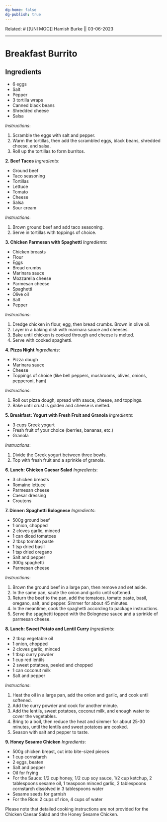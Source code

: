 ```yaml
---
dg-home: false
dg-publish: true
---
```

Related: #
[[UNI MOC]]
Hamish Burke || 03-06-2023
***

# Breakfast Burrito

## Ingredients

- 6 eggs
- Salt
- Pepper
- 3 tortilla wraps
- Canned black beans
- Shredded cheese
- Salsa

_Instructions_:

1. Scramble the eggs with salt and pepper.
2. Warm the tortillas, then add the scrambled eggs, black beans, shredded cheese, and salsa.
3. Roll up the tortillas to form burritos.

**2. Beef Tacos** _Ingredients_:

- Ground beef
- Taco seasoning
- Tortillas
- Lettuce
- Tomato
- Cheese
- Salsa
- Sour cream

_Instructions_:

1. Brown ground beef and add taco seasoning.
2. Serve in tortillas with toppings of choice.

**3. Chicken Parmesan with Spaghetti** _Ingredients_:

- Chicken breasts
- Flour
- Eggs
- Bread crumbs
- Marinara sauce
- Mozzarella cheese
- Parmesan cheese
- Spaghetti
- Olive oil
- Salt
- Pepper

_Instructions_:

1. Dredge chicken in flour, egg, then bread crumbs. Brown in olive oil.
2. Layer in a baking dish with marinara sauce and cheeses.
3. Bake until chicken is cooked through and cheese is melted.
4. Serve with cooked spaghetti.

**4. Pizza Night** _Ingredients_:

- Pizza dough
- Marinara sauce
- Cheese
- Toppings of choice (like bell peppers, mushrooms, olives, onions, pepperoni, ham)

_Instructions_:

1. Roll out pizza dough, spread with sauce, cheese, and toppings.
2. Bake until crust is golden and cheese is melted.

**5. Breakfast: Yogurt with Fresh Fruit and Granola** _Ingredients_:

- 3 cups Greek yogurt
- Fresh fruit of your choice (berries, bananas, etc.)
- Granola

_Instructions_:

1. Divide the Greek yogurt between three bowls.
2. Top with fresh fruit and a sprinkle of granola.

**6. Lunch: Chicken Caesar Salad** _Ingredients_:

- 3 chicken breasts
- Romaine lettuce
- Parmesan cheese
- Caesar dressing
- Croutons

**7. Dinner: Spaghetti Bolognese** _Ingredients_:

- 500g ground beef
- 1 onion, chopped
- 2 cloves garlic, minced
- 1 can diced tomatoes
- 2 tbsp tomato paste
- 1 tsp dried basil
- 1 tsp dried oregano
- Salt and pepper
- 300g spaghetti
- Parmesan cheese

_Instructions_:

1. Brown the ground beef in a large pan, then remove and set aside.
2. In the same pan, sauté the onion and garlic until softened.
3. Return the beef to the pan, add the tomatoes, tomato paste, basil, oregano, salt, and pepper. Simmer for about 45 minutes.
4. In the meantime, cook the spaghetti according to package instructions.
5. Serve the spaghetti topped with the Bolognese sauce and a sprinkle of parmesan cheese.

**8. Lunch: Sweet Potato and Lentil Curry** _Ingredients_:

- 2 tbsp vegetable oil
- 1 onion, chopped
- 2 cloves garlic, minced
- 1 tbsp curry powder
- 1 cup red lentils
- 2 sweet potatoes, peeled and chopped
- 1 can coconut milk
- Salt and pepper

_Instructions_:

1. Heat the oil in a large pan, add the onion and garlic, and cook until softened.
2. Add the curry powder and cook for another minute.
3. Add the lentils, sweet potatoes, coconut milk, and enough water to cover the vegetables.
4. Bring to a boil, then reduce the heat and simmer for about 25-30 minutes, until the lentils and sweet potatoes are cooked.
5. Season with salt and pepper to taste.

**9. Honey Sesame Chicken** _Ingredients_:

- 500g chicken breast, cut into bite-sized pieces
- 1 cup cornstarch
- 2 eggs, beaten
- Salt and pepper
- Oil for frying
- For the Sauce: 1/2 cup honey, 1/2 cup soy sauce, 1/2 cup ketchup, 2 tablespoons sesame oil, 1 teaspoon minced garlic, 2 tablespoons cornstarch dissolved in 3 tablespoons water
- Sesame seeds for garnish
- For the Rice: 2 cups of rice, 4 cups of water

Please note that detailed cooking instructions are not provided for the Chicken Caesar Salad and the Honey Sesame Chicken.